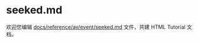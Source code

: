 seeked.md
===

欢迎您编辑 <a target="__blank" href="https://github.com/jaywcjlove/html-tutorial/blob/master/docs/reference/av/event/seeked.md">docs/reference/av/event/seeked.md</a> 文件，共建 HTML Tutorial 文档。